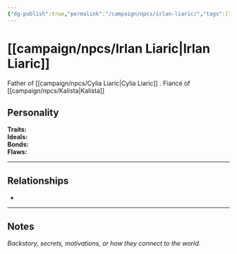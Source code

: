 ```yaml
---
{"dg-publish":true,"permalink":"/campaign/npcs/irlan-liaric/","tags":["character","npc"],"noteIcon":"","created":"2025-10-26T09:08:13.987-07:00","updated":"2025-10-27T13:37:26.752-07:00"}
---
```


# [[campaign/npcs/Irlan Liaric\|Irlan Liaric]]
Father of [[campaign/npcs/Cylia Liaric\|Cylia Liaric]] . 
Fiancé of [[campaign/npcs/Kalista\|Kalista]] 

## Personality
**Traits:**  
**Ideals:**  
**Bonds:**  
**Flaws:**  

---

## Relationships
- 

---

## Notes
*Backstory, secrets, motivations, or how they connect to the world.*